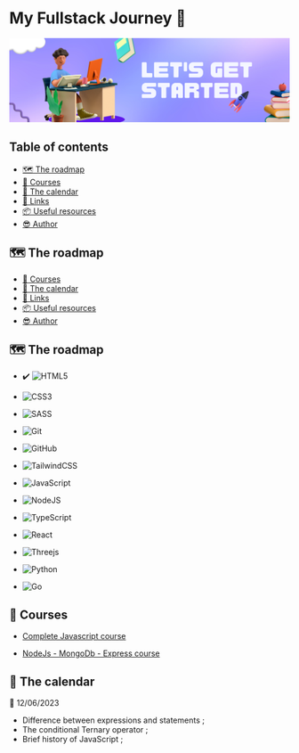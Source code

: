 # My Fullstack Journey 🎒

![Fullstack Journey](preview/readMeBanner.png)


## Table of contents

- [🗺️ The roadmap](#the-roadmap)
- [🧠 Courses](#courses)
- [📅 The calendar](#the-calendar)
- [🔗 Links](#links)
- [📦 Useful resources](#useful-resources)
- [😎 Author](#author)


## 🗺️ The roadmap
- [🧠 Courses](#courses)
- [📅 The calendar](#the-calendar)
- [🔗 Links](#links)
- [📦 Useful resources](#useful-resources)
- [😎 Author](#author)


## 🗺️ The roadmap

- ✔️ ![HTML5](https://img.shields.io/badge/html5-%23E34F26.svg?style=for-the-badge&logo=html5&logoColor=white)

- ![CSS3](https://img.shields.io/badge/css3-%231572B6.svg?style=for-the-badge&logo=css3&logoColor=white)

- ![SASS](https://img.shields.io/badge/SASS-hotpink.svg?style=for-the-badge&logo=SASS&logoColor=white)

- ![Git](https://img.shields.io/badge/git-%23F05033.svg?style=for-the-badge&logo=git&logoColor=white)

- ![GitHub](https://img.shields.io/badge/github-%23121011.svg?style=for-the-badge&logo=github&logoColor=white)

- ![TailwindCSS](https://img.shields.io/badge/tailwindcss-%2338B2AC.svg?style=for-the-badge&logo=tailwind-css&logoColor=white)

- ![JavaScript](https://img.shields.io/badge/javascript-%23323330.svg?style=for-the-badge&logo=javascript&logoColor=%23F7DF1E)

- ![NodeJS](https://img.shields.io/badge/node.js-6DA55F?style=for-the-badge&logo=node.js&logoColor=white)

- ![TypeScript](https://img.shields.io/badge/typescript-%23007ACC.svg?style=for-the-badge&logo=typescript&logoColor=white)

- ![React](https://img.shields.io/badge/react-%2320232a.svg?style=for-the-badge&logo=react&logoColor=%2361DAFB)


- ![Threejs](https://img.shields.io/badge/threejs-black?style=for-the-badge&logo=three.js&logoColor=white)

- ![Python](https://img.shields.io/badge/python-3670A0?style=for-the-badge&logo=python&logoColor=ffdd54)

- ![Go](https://img.shields.io/badge/go-%2300ADD8.svg?style=for-the-badge&logo=go&logoColor=white)

## 🧠 Courses

- [Complete Javascript course](https://www.udemy.com/course/the-complete-javascript-course/)

- [NodeJs - MongoDb - Express course](https://www.udemy.com/course/nodejs-express-mongodb-bootcamp/)


## 📅 The calendar

📆 12/06/2023
- Difference between expressions and statements ;
- The conditional Ternary operator ;
- Brief history of JavaScript ;